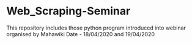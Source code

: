 # Web_Scraping-Seminar

This repository includes those python program introduced into webinar organised by Mahawiki
Date - 18/04/2020 and 19/04/2020
